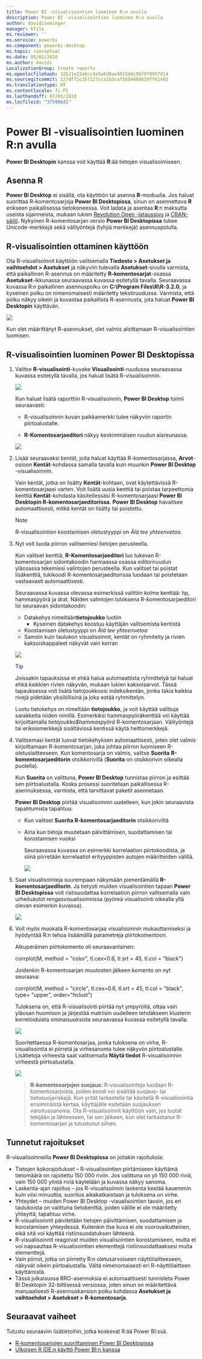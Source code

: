 ```yaml
---
title: Power BI -visualisointien luominen R:n avulla
description: Power BI -visualisointien luominen R:n avulla
author: davidiseminger
manager: kfile
ms.reviewer: ''
ms.service: powerbi
ms.component: powerbi-desktop
ms.topic: conceptual
ms.date: 05/02/2018
ms.author: davidi
LocalizationGroup: Create reports
ms.openlocfilehash: 32b21e23a6cc4a5e6d9ae4915ddc56f9f9957d14
ms.sourcegitcommit: 127df71c357127cca1b3caf5684489b19ff61493
ms.translationtype: HT
ms.contentlocale: fi-FI
ms.lasthandoff: 07/03/2018
ms.locfileid: "37599641"
---
```

# <a name="create-power-bi-visuals-using-r"></a>Power BI -visualisointien luominen R:n avulla
**Power BI Desktopin** kanssa voit käyttää **R**:ää tietojen visualisoimiseen.

## <a name="install-r"></a>Asenna R
**Power BI Desktop** ei sisällä, ota käyttöön tai asenna **R**-moduulia. Jos haluat suorittaa R-komentosarjoja **Power BI Desktopissa**, sinun on asennettava **R** erikseen paikallisessa tietokoneessa. Voit ladata ja asentaa **R**:n maksutta useista sijainneista, mukaan lukien [Revolution Open -lataussivu](https://mran.revolutionanalytics.com/download/) ja [CRAN-säilö](https://cran.r-project.org/bin/windows/base/). Nykyinen R-komentosarjan versio **Power BI Desktopissa** tukee Unicode-merkkejä sekä välilyöntejä (tyhjiä merkkejä) asennuspolulla.

## <a name="enable-r-visuals"></a>R-visualisointien ottaminen käyttöön
Ota R-visualisoinnit käyttöön valitsemalla **Tiedosto > Asetukset ja vaihtoehdot > Asetukset** ja näkyviin tulevalla **Asetukset**-sivulla varmista, että paikallinen R-asennus on määritetty **R-komentosarjat**-osassa **Asetukset**-ikkunassa seuraavassa kuvassa esitetyllä tavalla. Seuraavassa kuvassa R:n paikallinen asennuspolku on **C:\Program Files\R\R-3.2.0**, ja kyseinen polku on nimenomaisesti määritetty tekstiruudussa. Varmista, että polku näkyy oikein ja kuvastaa paikallista R-asennusta, jota haluat **Power BI Desktopin** käyttävän.
   
   ![](media/desktop-r-visuals/r-visuals-2.png)

Kun olet määrittänyt R-asennukset, olet valmis aloittamaan R-visualisointien luomisen.

## <a name="create-r-visuals-in-power-bi-desktop"></a>R-visualisointien luominen Power BI Desktopissa
1. Valitse **R-visualisointi**-kuvake **Visualisointi**-ruudussa seuraavassa kuvassa esitetyllä tavalla, jos haluat lisätä R-visualisoinnin.
   
   ![](media/desktop-r-visuals/r-visuals-3.png)

   Kun haluat lisätä raporttiin R-visualisoinnin, **Power BI Desktop** toimii seuraavasti:
   
   - R-visualisoinnin kuvan paikkamerkki tulee näkyviin raportin piirtoalustalle.
   
   - **R-Komentosarjaeditori** näkyy keskimmäisen ruudun alareunassa.
   
   ![](media/desktop-r-visuals/r-visuals-4.png)

2. Lisää seuraavaksi kentät, joita haluat käyttää R-komentosarjassa, **Arvot**-osioon **Kentät**-kohdassa samalla tavalla kuin muunkin **Power BI Desktop** -visualisoinnin. 
    
    Vain kentät, jotka on lisätty **Kentät**-kohtaan, ovat käytettävissä R-komentosarjaasi varten. Voit lisätä uusia kenttiä tai poistaa tarpeettomia kenttiä **Kentät**-kohdasta käsitellessäsi R-komentosarjaasi **Power BI Desktopin R-komentosarjaeditorissa**. **Power BI Desktop** havaitsee automaattisesti, mitkä kentät on lisätty tai poistettu.
   
   > [!NOTE]
   > R-visualisointien koostamisen oletustyyppi on *Älä tee yhteenvetoa*.
   > 
   > 
   
3. Nyt voit luoda piirron valitsemiesi tietojen perusteella. 

    Kun valitset kenttiä, **R-Komentosarjaeditori** luo tukevan R-komentosarjan sidontakoodin harmaassa osassa editoriruudun yläosassa tekemiesi valintojen perusteella. Kun valitset tai poistat lisäkenttiä, tukikoodi R-komentosarjaeditorissa luodaan tai poistetaan vastaavasti automaattisesti.
   
   Seuraavassa kuvassa olevassa esimerkissä valittiin kolme kenttää: hp, hammaspyörä ja drat. Näiden valintojen tuloksena R-komentosarjaeditori loi seuraavan sidontakoodin:
   
   * Datakehys nimeltään**tietojoukko** luotiin
     * Kyseinen datakehys koostuu käyttäjän valitsemista kentistä
   * Koostamisen oletustyyppi on *Älä tee yhteenvetoa*
   * Samoin kuin taulukon visualisoinnit, kentät on ryhmitelty ja rivien kaksoiskappaleet näkyvät vain kerran
   
   ![](media/desktop-r-visuals/r-visuals-5.png)
   
   > [!TIP]
   > Joissakin tapauksissa et ehkä halua automaattista ryhmittelyä tai haluat ehkä kaikkien rivien näkyvän, mukaan lukien kaksoisarvot. Tässä tapauksessa voit lisätä tietojoukkoosi indeksikentän, jonka takia kaikkia rivejä pidetään yksilöllisinä ja joka estää ryhmittelyn.
   > 
   > 
   
   Luotu tietokehys on nimeltään **tietojoukko**, ja voit käyttää valittuja sarakkeita niiden nimillä. Esimerkiksi hammaspyöräkenttää voi käyttää kirjoittamalla *tietojoukko$hammaspyörä* R-komentosarjaan. Välilyöntejä tai erikoismerkkejä sisältävissä kentissä käytä heittomerkkejä.

4. Valitsemasi kentät luovat tietokehyksen automaattisesti, joten olet valmis kirjoittamaan R-komentosarjan, joka johtaa piirron luomiseen R-oletuslaitteeseen. Kun komentosarja on valmis, valitse **Suorita** **R-komentosarjaeditorin** otsikkorivillä (**Suorita** on otsikkorivin oikealla puolella).
   
    Kun **Suorita** on valittuna, **Power BI Desktop** tunnistaa piirron ja esittää sen piirtoalustalla. Koska prosessi suoritetaan paikallisessa R-asennuksessa, varmista, että tarvittavat paketit asennetaan.
   
   **Power BI Desktop** piirtää visualisoinnin uudelleen, kun jokin seuraavista tapahtumista tapahtuu:
   
   * Kun valitset **Suorita** **R-komentosarjaeditorin** otsikkoriviltä
   * Aina kun tietoja muutetaan päivittämisen, suodattamisen tai korostamisen vuoksi

     Seuraavassa kuvassa on esimerkki korrelaation piirtokoodista, ja siinä piirretään korrelaatiot erityyppisten autojen määritteiden välillä.

     ![](media/desktop-r-visuals/r-visuals-6.png)

5. Saat visualisointeja suurempaan näkymään pienentämällä **R-komentosarjaeditorin**. Ja tietysti muiden visualisointien tapaan **Power BI Desktopissa** voit ristisuodattaa korrelaation piirron valitsemalla vain urheiluautot rengasvisualisoinnissa (pyöreä visualisointi oikealla yllä olevan esimerkin kuvassa).

    ![](media/desktop-r-visuals/r-visuals-7.png)

6. Voit myös muokata R-komentosarjaa visualisoinnin mukauttamiseksi ja hyödyntää R:n tehoa lisäämällä parametreja piirtokomentoon.

    Alkuperäinen piirtokomento oli seuraavanlainen:

    corrplot(M, method = "color",  tl.cex=0.6, tl.srt = 45, tl.col = "black")

    Joidenkin R-komentosarjan muutosten jälkeen komento on nyt seuraava:

    corrplot(M, method = "circle", tl.cex=0.6, tl.srt = 45, tl.col = "black", type= "upper", order="hclust")

    Tuloksena on, että R-visualisointi piirtää nyt ympyröitä, ottaa vain yläosan huomioon ja järjestää matriisin uudelleen tehdäkseen klusterin korreloiduista ominaisuuksista seuraavassa kuvassa esitetyllä tavalla.

    ![](media/desktop-r-visuals/r-visuals-8.png)

    Suoritettaessa R-komentosarjaa, jonka tuloksena on virhe, R-visualisointia ei piirretä ja virhesanoma tulee näkyviin piirtoalustalle. Lisätietoja virheestä saat valitsemalla **Näytä tiedot** R-visualisoinnin virheestä piirtoalustalla.

    ![](media/desktop-r-visuals/r-visuals-9.png)

    > **R-komentosarjojen suojaus:** R-visualisointeja luodaan R-komentosarjoista, joiden koodi voi sisältää suojaus- tai tietosuojariskejä. Kun yrität tarkastella tai käsitellä R-visualisointia ensimmäistä kertaa, käyttäjälle esitetään suojauksen varoitussanoma. Ota R-visualisoinnit käyttöön vain, jos luotat tekijään ja lähteeseen, tai sen jälkeen, kun olet tarkastanut R-komentosarjan ja tutustunut siihen.
    > 
    > 

## <a name="known-limitations"></a>Tunnetut rajoitukset
R-visualisoinneilla **Power BI Desktopissa** on joitakin rajoituksia:

* Tietojen kokorajoitukset – R-visualisointien piirtämiseen käyttämä tietomäärä on rajoitettu 150 000 riviin. Jos valittuna on yli 150 000 riviä, vain 150 000 ylintä riviä käytetään ja kuvassa näkyy sanoma.
* Laskenta-ajan rajoitus – jos R-visualisoinnin laskenta kestää kauemmin kuin viisi minuuttia, suoritus aikakatkaistaan ja tuloksena on virhe.
* Yhteydet – muiden Power BI Desktop -visualisointien tavoin, jos eri taulukoista on valittuna tietokenttiä, joiden välille ei ole määritetty yhteyttä, tapahtuu virhe.
* R-visualisoinnit päivitetään tietojen päivittämisen, suodattamisen ja korostamisen yhteydessä. Kuitenkin itse kuva ei ole vuorovaikutteinen, eikä sitä voi käyttää ristiinsuodatuksen lähteenä.
* R-visualisoinnit reagoivat muiden visualisointien korostamiseen, mutta et voi napsauttaa R-visualisointien elementtejä ristiinsuodattaaksesi muita elementtejä.
* Vain piirrot, jotka on piirretty R:n oletusarvoiseen näyttölaitteeseen, näkyvät oikein piirtoalustalla. Vältä nimenomaisesti eri R-näyttölaitteen käyttämistä.
* Tässä julkaisussa RRO-asennuksia ei automaattisesti tunnisteta Power BI Desktopin 32-bittisessä versiossa, joten sinun on määritettävä manuaalisesti R-asennuskansion polku kohdassa **Asetukset ja vaihtoehdot > Asetukset > R-komentosarja**.

## <a name="next-steps"></a>Seuraavat vaiheet
Tutustu seuraaviin lisätietoihin, jotka koskevat R:ää Power BI:ssä.

* [R-komentosarjojen suorittaminen Power BI Desktopissa](desktop-r-scripts.md)
* [Ulkoisen R IDE:n käyttö Power BI:n kanssa](desktop-r-ide.md)

